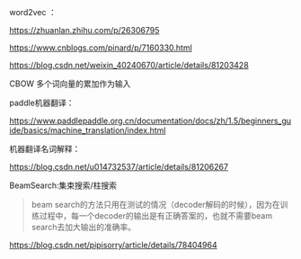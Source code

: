 word2vec ：

https://zhuanlan.zhihu.com/p/26306795

https://www.cnblogs.com/pinard/p/7160330.html

https://blog.csdn.net/weixin_40240670/article/details/81203428

CBOW 多个词向量的累加作为输入
         
paddle机器翻译：

https://www.paddlepaddle.org.cn/documentation/docs/zh/1.5/beginners_guide/basics/machine_translation/index.html

机器翻译名词解释：

https://blog.csdn.net/u014732537/article/details/81206267

BeamSearch:集束搜索/柱搜索
> beam search的方法只用在测试的情况（decoder解码的时候），因为在训练过程中，每一个decoder的输出是有正确答案的，也就不需要beam search去加大输出的准确率。

https://blog.csdn.net/pipisorry/article/details/78404964
